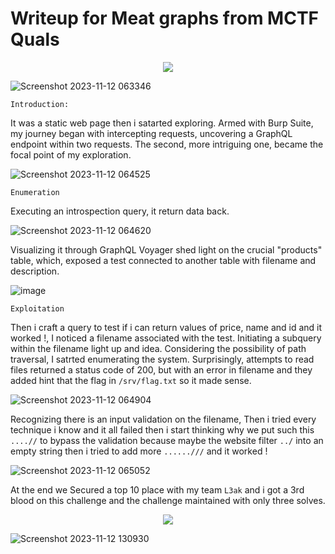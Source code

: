 # Writeup for  Meat graphs from MCTF Quals 
<p align="center">
  
<img src="https://github.com/Yazan03/CTF-writeups/assets/94278827/ec394e9e-243c-4048-836f-2c89e4830289" />

</p>

![Screenshot 2023-11-12 063346](https://github.com/Yazan03/CTF-writeups/assets/94278827/01b54c4a-7731-414d-83bc-56ad2ca4f6c3)

```Introduction:```

It was a static web page then i satarted exploring. Armed with Burp Suite, my journey began with intercepting requests, uncovering a GraphQL endpoint within two requests. The second, more intriguing one, became the focal point of my exploration.

![Screenshot 2023-11-12 064525](https://github.com/Yazan03/CTF-writeups/assets/94278827/c3009d71-f9e1-460f-9e77-eb30786d7285)

```Enumeration```

Executing an introspection query, it return data back.

![Screenshot 2023-11-12 064620](https://github.com/Yazan03/CTF-writeups/assets/94278827/2b09051f-003f-43c6-869e-6ee0b6e7d46a)

Visualizing it through GraphQL Voyager shed light on the crucial "products" table, which, exposed a test connected to another table with filename and description.

![image](https://github.com/Yazan03/CTF-writeups/assets/94278827/233f4945-6a5c-4821-9b9e-df7f4918056f)

```Exploitation```

Then i craft a query to test if i can return values of price, name and id and it worked !, I noticed a filename associated with the test. Initiating a subquery within the filename light up and idea. Considering the possibility of path traversal, I satrted enumerating the system. Surprisingly, attempts to read files returned a status code of 200, but with an error in filename and they added hint that the flag in ```/srv/flag.txt``` so it made sense.

![Screenshot 2023-11-12 064904](https://github.com/Yazan03/CTF-writeups/assets/94278827/bfe7ece5-e72a-49e2-a340-475d15ff2dfa)

Recognizing there is an input validation on the filename, Then i tried every technique i know and it all failed then i start thinking why we put such this ```....//``` to bypass the validation because maybe the website filter ```../``` into an empty string then i tried to add more ```......///``` and it worked !

![Screenshot 2023-11-12 065052](https://github.com/Yazan03/CTF-writeups/assets/94278827/f222a5f8-668e-4ad1-8611-59e2e7a1ed88)

At the end we Secured a top 10 place with my team ```L3ak``` and i got a 3rd blood on this challenge and the challenge maintained with only three solves.

<p align="center">
  
<img src="https://github.com/Yazan03/CTF-writeups/assets/94278827/7740d1cd-78fc-41f3-830f-2516ef110d35" />

</p>

![Screenshot 2023-11-12 130930](https://github.com/Yazan03/CTF-writeups/assets/94278827/0d4ff5c5-6f55-4b1d-aef9-e3ee976eca66)

